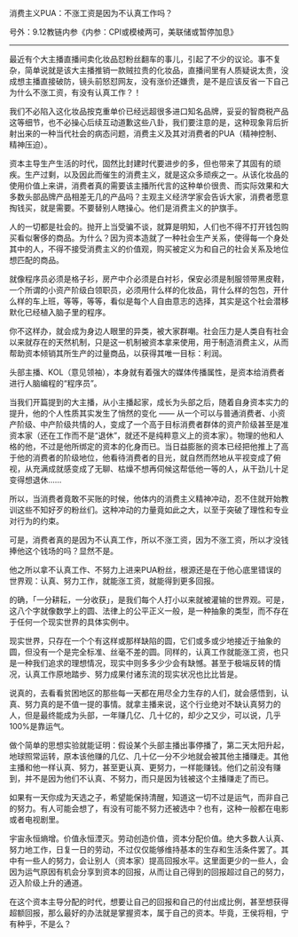 
消费主义PUA：不涨工资是因为不认真工作吗？

号外：9.12教链内参《内参：CPI或模棱两可，美联储或暂停加息》

---

最近有个大主播直播间卖化妆品怼粉丝翻车的事儿，引起了不少的议论。事不复杂，简单说就是该大主播推销一款贼拉贵的化妆品，直播间里有人质疑说太贵，没成想主播直接破防，镜头前怒怼网友，没有涨价还嫌贵，是不是应该反省一下自己为什么不涨工资，有没有认真工作？！

我们不必陷入这化妆品按克重单价已经远超很多进口知名品牌，妥妥的智商税产品这等细节，也不必操心后续互动道歉这些八卦，我们要注意的是，这种现象背后折射出来的一种当代社会的病态问题，消费主义及其对消费者的PUA（精神控制、精神压迫）。

资本主导生产生活的时代，固然比封建时代要进步的多，但也带来了其固有的顽疾。生产过剩，以及因此而催生的消费主义，就是这众多顽疾之一。从该化妆品的使用价值上来讲，消费者真的需要该主播所代言的这种单价很贵、而实际效果和大多数头部品牌产品相差无几的产品吗？主观主义经济学家会告诉大家，消费者愿意掏钱买，就是需要。不要替别人瞎操心。他们是消费主义的护旗手。

人的一切都是社会的。抛开上当受骗不谈，就算是明知，人们也不得不打开钱包购买看似奢侈的商品。为什么？因为资本造就了一种社会生产关系，使得每一个身处其中的人，不得不接受消费主义的价值观，购买被定义为和自己的社会关系及地位想匹配的商品。

就像程序员必须是格子衫，房产中介必须是白衬衫，保安必须是制服领带黑皮鞋，一个所谓的小资产阶级白领职员，必须用什么样的化妆品，背什么样的包包，开什么样的车上班，等等，等等，看似是每个人自由意志的选择，其实是这个社会潜移默化已经植入脑子里的程序。

你不这样办，就会成为身边人眼里的异类，被大家群嘲。社会压力是人类自有社会以来就存在的天然机制，只是这一机制被资本拿来使用，用于制造消费主义，从而帮助资本倾销其所生产的过量商品，以获得其唯一目标：利润。

头部主播、KOL（意见领袖），本身就有着强大的媒体传播属性，是资本给消费者进行人脑编程的“程序员”。

当我们开篇提到的大主播，从小主播起家，成长为头部之后，随着自身资本实力的提升，他的个人性质其实发生了悄然的变化 —— 从一个可以与普通消费者、小资产阶级、中产阶级共情的人，变成了一个高于目标消费者群体的资产阶级甚至是准资本家（还在工作而不是“退休”，就还不是纯粹意义上的资本家）。物理的他和人格的他，不过是他所绑定的资本的化身而已。当日益膨胀的资本已经把他推上了高于他的消费者的阶级地位，他看待消费者的目光，就自然而然地从平视变成了俯视，从充满成就感变成了无聊、枯燥不想再伺候这帮低他一等的人，从干劲儿十足变得想退休……

所以，当消费者竟敢不买账的时候，他体内的消费主义精神冲动，忍不住就开始教训这些不知好歹的粉丝们。这种冲动的力量竟如此之大，以至于突破了理性和专业对行为的约束。

可是，消费者真的是因为不认真工作，所以不涨工资，因为不涨工资，所以才没钱捧他这个钱场的吗？显然不是。

他之所以拿不认真工作、不努力上进来PUA粉丝，根源还是在于他心底里错误的世界观：认真、努力工作，就能涨工资，就能得到更多回报。

的确，「一分耕耘，一分收获」，是我们每个人打小以来就被灌输的世界观。可是，这八个字就像数学上的圆、法律上的公平正义一般，是一种抽象的类型，而不存在于任何一个现实世界的具体实例中。

现实世界，只存在一个个有这样或那样缺陷的圆，它们或多或少地接近于抽象的圆，但没有一个是完全标准、丝毫不差的圆。同样的，认真工作就能涨工资，也只是一种我们追求的理想情况，现实中则多多少少会有缺憾。甚至于极端反转的情况，认真工作原地踏步、努力成果付诸东流的现实状况也比比皆是。

说真的，去看看贫困地区的那些每一天都在用尽全力生存的人们，就会感悟到，认真、努力真的是不值一提的事情。就拿主播来说，这个行业绝对不缺认真努力的人，但是最终能成为头部，一年赚几亿、几十亿的，却少之又少，可以说，几乎100%是靠运气。

做个简单的思想实验就能证明：假设某个头部主播出事停播了，第二天太阳升起，地球照常运转，原本该他赚的几亿、几十亿一分不少地就会被其他主播赚走。其他主播和他一样认真、努力，甚至更认真、更努力，一样能赚钱。他们之前没有赚到，并不是因为他们不认真、不努力，而只是因为钱被这个主播赚走了而已。

如果有一天你成为天选之子，希望能保持清醒，知道这一切不过是运气，而非自己的努力。有人可能会想了，有没有可能不努力还被选中？也有，这种一般都在电影或者电视剧里。

宇宙永恒熵增。价值永恒湮灭。劳动创造价值，资本分配价值。绝大多数人认真、努力地工作，日复一日的劳动，不过仅仅能够维持基本的生存和生活条件罢了。其中有一些人的努力，会让别人（资本家）提高回报水平。这里面更少的一些人，会因为运气原因有机会分享到资本的回报，从而让自己得到的回报超过自己的努力，迈入阶级上升的通道。

在这个资本主导分配的时代，想要让自己的回报和自己的付出成比例，甚至想获得超额回报，那么最好的办法就是掌握资本，属于自己的资本。毕竟，王侯将相，宁有种乎，不是么？

